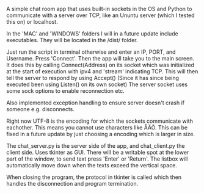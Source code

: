 A simple chat room app that uses built-in sockets in the OS and Python to communicate with a server over TCP, like an Ununtu server (which I tested this on) or localhost.

In the 'MAC' and 'WINDOWS' folders I will in a future update include executables. They will be located in the /dist/ folder.

Just run the script in terminal otherwise and enter an IP, PORT, and Username. Press 'Connect'. Then the app will take you to the main screen. It does this by calling Connect(Address) on its socket which was initialized at the start of execution with ipv4 and 'stream' indicating TCP. This will then tell the server to respond by using Accept() (Since it has since being executed been using Listen() on its own socket) The server socket uses some sock options to enable reconnection etc.

Also implemented exception handling to ensure server doesn't crash if someone e.g. disconnects.

Right now UTF-8 is the encoding for which the sockets communicate with eachother. This means you cannot use characters like ÅÄÖ. This can be fixed in a future update by just choosing a encoding which is larger in size.


The chat_server.py is the server side of the app, and chat_client.py the client side.
Uses tkinter as GUI.
There will be a writable spot at the lower part of the window, to send text press 'Enter' or 'Return'.
The listbox will automatically move down when the texts exceed the vertical space.

When closing the program, the protocol in tkinter is called which then handles the disconnection and program termination.

